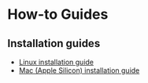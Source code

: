 # How-to Guides

## Installation guides

- [Linux installation guide](Howtos/linux)
- [Mac (Apple Silicon) installation guide](Howtos/apple_silicon)


